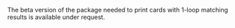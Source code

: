 The beta version of the package needed to print cards with 
1-loop matching results is available under request.

